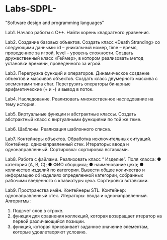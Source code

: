 # Labs-SDPL-
"Software design and programming languages"

Lab1.
Начало работы с C++.
Найти корень квадратного уравнения.

Lab2. 
Создание базовых объектов.
Создать класс «Death Stranding» со следующими данными: id – уникальный номер, time – время, проведенное за игрой, level – уровень сложности. Создать дружественный класс «Геймер», в котором реализовать метод установки времени, проведенного  за игрой.

Lab3.
Перегрузка функций и операторов. Динамическое создание объектов и массивов объектов.
Создать класс двумерного массива с элементами типа char. Перегрузить операторы бинарные арифметические (+ и -) и вывод в поток.

Lab4.
Наследование.
Реализовать множественное наследование на тему история.

Lab5.
Виртуальные функции и абстрактные классы.
Создать абстрактный класс с виртуалными функциями по той же теме.

Lab6.
Шаблоны.
Реализация шаблонного списка.

Lab7.
Контейнеры объектов. Обработка исключительных ситуаций.
Контейнер: однонаправленный стек. Итераторы: ввода и однонаправленный. Сортировка: сортировка вставками.

Lab8.
Работа с файлами.
Реализовать класс “ Изделие”. Поля класса:
●       категория (A, B, C);
●       ФИО сборщика;
●       наименование цеха;
●       количество изделий по категории.
Вывести общее количество и информацию об изделиях определенной категории, собранных рабочими введенного с клавиатуры цеха.
Сортировка вставками.

Lab9.
Пространства имён. Контейнеры STL.
Контейнер: однонаправленный стек.
Итераторы: ввода и однонаправленный.
Алгоритмы:
1.	Подсчет слов в строке.
2.	функция для сравнения коллекций, которая возвращает итератор на первой различающийся позиции.
3.	функция, которая присваивает заданное значение элементам, которые удовлетворяют условию.

